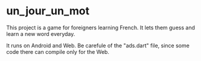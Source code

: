 # un_jour_un_mot

This project is a game for foreigners learning French. It lets them guess and learn a new word everyday.

It runs on Android and Web. Be carefule of the "ads.dart" file, since some code there can compile only for the Web.
